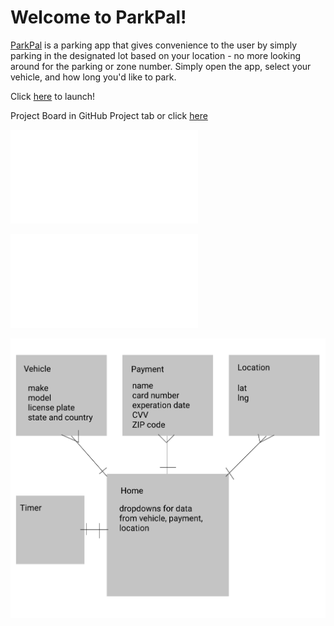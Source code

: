 
# Welcome to ParkPal!

[ParkPal](https://park-pal.herokuapp.com/) is a parking app that gives convenience to the user by simply parking in the designated lot based on your location - no more looking around for the parking or zone number. Simply open the app, select your vehicle, and how long you'd like to park.

Click [here](https://park-pal.herokuapp.com/) to launch!

Project Board in GitHub Project tab or click [here](https://github.com/yourOnlyCode/parking-app/projects/1)

![ERD](./client/public/images/parking-ERD.pdf)

![Wireframe](parking-app.pdf)

<img src="parking-ERD.pdf">